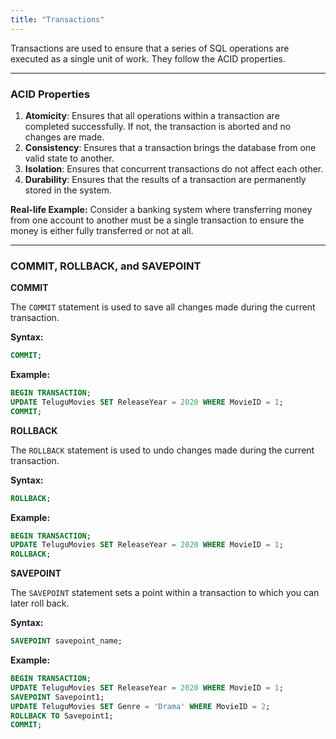 ```yaml
---
title: "Transactions"
---
```


Transactions are used to ensure that a series of SQL operations are executed as a single unit of work. They follow the ACID properties.

---

### ACID Properties

1. **Atomicity**: Ensures that all operations within a transaction are completed successfully. If not, the transaction is aborted and no changes are made.
2. **Consistency**: Ensures that a transaction brings the database from one valid state to another.
3. **Isolation**: Ensures that concurrent transactions do not affect each other.
4. **Durability**: Ensures that the results of a transaction are permanently stored in the system.

**Real-life Example:**
Consider a banking system where transferring money from one account to another must be a single transaction to ensure the money is either fully transferred or not at all.

---

### COMMIT, ROLLBACK, and SAVEPOINT

**COMMIT**

The `COMMIT` statement is used to save all changes made during the current transaction.

**Syntax:**

```sql
COMMIT;
```

**Example:**

```sql
BEGIN TRANSACTION;
UPDATE TeluguMovies SET ReleaseYear = 2020 WHERE MovieID = 1;
COMMIT;
```

**ROLLBACK**

The `ROLLBACK` statement is used to undo changes made during the current transaction.

**Syntax:**

```sql
ROLLBACK;
```

**Example:**

```sql
BEGIN TRANSACTION;
UPDATE TeluguMovies SET ReleaseYear = 2020 WHERE MovieID = 1;
ROLLBACK;
```

**SAVEPOINT**

The `SAVEPOINT` statement sets a point within a transaction to which you can later roll back.

**Syntax:**

```sql
SAVEPOINT savepoint_name;
```

**Example:**

```sql
BEGIN TRANSACTION;
UPDATE TeluguMovies SET ReleaseYear = 2020 WHERE MovieID = 1;
SAVEPOINT Savepoint1;
UPDATE TeluguMovies SET Genre = 'Drama' WHERE MovieID = 2;
ROLLBACK TO Savepoint1;
COMMIT;
```
